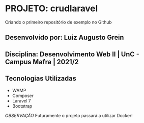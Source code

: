 # **PROJETO: crudlaravel**
Criando o primeiro repositório de exemplo no Github

## **Desenvolvido por:** Luiz Augusto Grein
## **Disciplina:** Desenvolvimento Web II | UnC - Campus Mafra | 2021/2

## **Tecnologias Utilizadas**
* WAMP
* Composer
* Laravel 7
* Bootstrap

_OBSERVAÇÃO_ Futuramente o projeto passará a utilizar Docker!

